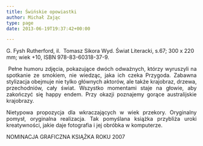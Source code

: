 ```yaml
---
title: Świńskie opowiastki
author: Michał Zając
type: page
date: 2013-06-19T19:37:42+00:00

---
```

G. Fysh Rutherford, il.  Tomasz Sikora Wyd. Świat Literacki, s.67; 300 x 220 mm; wiek +10, ISBN 978-83-60318-37-9.

<p style="text-align: justify;">
   Pełne humoru zdjęcia, pokazujące dwóch odważnych, którzy wyruszyli na spotkanie ze smokiem, nie wiedząc, jaka ich czeka Przygoda. Zabawna stylizacja obejmuje nie tylko głównych aktorów, ale także krajobraz, drzewa, przechodniów, cały świat. Wszystko momentami staje na głowie, aby zakończyć się happy endem. Przy okazji poznajemy gorące australijskie krajobrazy.
</p>

<p style="text-align: justify;">
  Nietypowa propozycja dla wkraczających w wiek przekory. Oryginalny pomysł, oryginalna realizacja. Tak pomyślana książka przybliża uroki kreatywności, jakie daje fotografia i jej obróbka w komputerze.
</p>

NOMINACJA GRAFICZNA KSIĄŻKA ROKU 2007